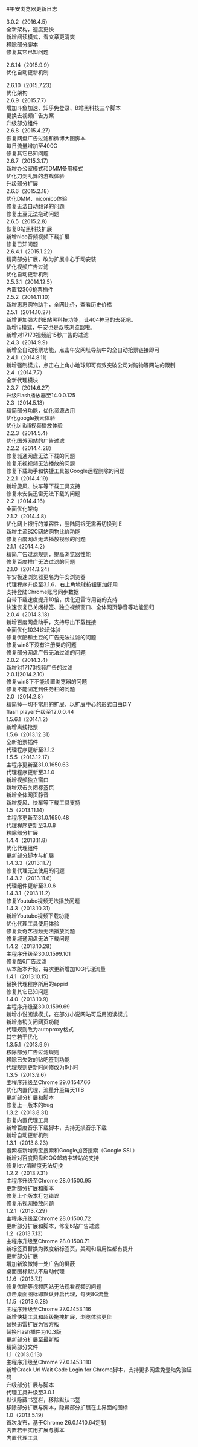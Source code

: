 #午安浏览器更新日志

3.0.2（2016.4.5）<br>
全新架构，速度更快<br>
新增阅读模式，看文章更清爽<br>
移除部分脚本<br>
修复其它已知问题

2.6.14（2015.9.9）<br>
优化自动更新机制<br>

2.6.10（2015.7.23）<br>
优化架构<br>
2.6.9（2015.7.7）<br>
增加斗鱼加速、知乎免登录、B站黑科技三个脚本<br>
更换去视频广告方案<br>
升级部分组件<br>
2.6.8（2015.4.27）<br>
恢复网盘广告过滤和微博大图脚本<br>
每日流量增加至400G<br>
修复其它已知问题<br>
2.6.7（2015.3.17）<br>
新增办公室模式和DMM备用模式<br>
优化刀剑乱舞的游戏体验<br>
升级部分扩展<br>
2.6.6（2015.2.18）<br>
优化DMM、niconico体验<br>
修复无法自动翻译的问题<br>
修复土豆无法拖动问题<br>
2.6.5（2015.2.8）<br>
恢复B站黑科技扩展<br>
新增nico音频视频下载扩展<br>
修复已知问题<br>
2.6.4.1（2015.1.22）<br>
精简部分扩展，改为扩展中心手动安装<br>
优化视频广告过滤<br>
优化自动更新机制<br>
2.5.3.1（2014.12.5）<br>
内置12306抢票插件<br>
2.5.2（2014.11.10）<br>
新增惠惠购物助手，全网比价，查看历史价格<br>
2.5.1（2014.10.27）<br>
新增更加强大的B站黑科技功能，让404神马的去死吧。<br>
新增IE模式，午安也是双核浏览器啦。<br>
新增对17173视频前15秒广告的过滤<br>
2.4.3（2014.9.9）<br>
新增全自动抢票功能，点击午安网址导航中的全自动抢票链接即可<br>
2.4.1（2014.8.11）<br>
新增强制模式，点击右上角小地球即可有效突破公司对购物等网站的限制<br>
2.4（2014.7.7）<br>
全新代理模块<br>
2.3.7（2014.6.27）<br>
升级Flash播放器至14.0.0.125<br>
2.3（2014.5.13）<br>
精简部分功能，优化资源占用<br>
优化google搜索体验<br>
优化bilibili视频播放体验<br>
2.2.3（2014.5.4）<br>
优化国外网站的广告过滤<br>
2.2.2（2014.4.28）<br>
修复城通网盘无法下载的问题<br>
修复乐视视频无法播放的问题<br>
修复下载助手和快捷工具被Google远程删除的问题<br>
2.2.1（2014.4.19）<br>
新增旋风、快车等下载工具支持<br>
修复未安装迅雷无法下载的问题<br>
2.2（2014.4.16）<br>
全面优化架构<br>
2.1.2（2014.4.8）<br>
优化网上银行的兼容性，登陆网银无需再切换到IE<br>
新增主流B2C网站购物比价功能<br>
修复百度网盘无法播放视频的问题<br>
2.1.1（2014.4.2）<br>
精简广告过滤规则，提高浏览器性能<br>
修复百度推广无法过滤的问题<br>
2.1.0（2014.3.24）<br>
午安极速浏览器更名为午安浏览器<br>
代理程序升级至3.1.6，右上角地球按钮更加好用<br>
支持登陆Chrome账号同步数据<br>
自带下载速度提升10倍，优化迅雷专用链的支持<br>
快速恢复已关闭标签、独立视频窗口、全体网页静音等功能回归<br>
2.0.4（2014.3.18）<br>
新增百度网盘助手，支持导出下载链接<br>
全面优化1024论坛体验<br>
修复优酷和土豆的广告无法过滤的问题<br>
修复win8下没有注册类的问题<br>
修复部分网盘广告无法过滤的问题<br>
2.0.2（2014.3.4）<br>
新增对17173视频广告的过滤<br>
2.0.1(2014.2.10)<br>
修复win8下不能设置浏览器的问题<br>
修复不能固定到任务栏的问题<br>
2.0（2014.2.8）<br>
精简掉一切不常用的扩展，以扩展中心的形式自由DIY<br>
flash player升级至12.0.0.44<br>
1.5.6.1（2014.1.2）<br>
新增离线抢票<br>
1.5.6（2013.12.31）<br>
全新抢票插件<br>
代理程序更新至3.1.2<br>
1.5.5（2013.12.17）<br>
主程序更新至31.0.1650.63<br>
代理程序更新至3.1.0<br>
新增视频独立窗口<br>
新增双击关闭标签页<br>
新增全体网页静音<br>
新增旋风、快车等下载工具支持<br>
1.5（2013.11.14）<br>
主程序更新至31.0.1650.48<br>
代理程序更新至3.0.8<br>
移除部分扩展<br>
1.4.4（2013.11.8）<br>
优化代理组件<br>
更新部分脚本与扩展<br>
1.4.3.3（2013.11.7）<br>
修复代理无法使用的问题<br>
1.4.3.2（2013.11.6）<br>
代理组件更新至3.0.6<br>
1.4.3.1（2013.11.2）<br>
修复Youtube视频无法播放问题<br>
1.4.3（2013.10.31）<br>
新增Youtube视频下载功能<br>
优化代理工具使用体验<br>
修复爱奇艺视频无法播放问题<br>
修复城通网盘无法下载问题<br>
1.4.2（2013.10.28）<br>
主程序升级至30.0.1599.101<br>
修复酷6广告过滤<br>
从本版本开始，每次更新增加10G代理流量<br>
1.4.1（2013.10.15）<br>
替换代理程序所用的appid<br>
修复其它已知问题<br>
1.4.0（2013.10.9）<br>
主程序升级至30.0.1599.69<br>
新增小说阅读模式，在部分小说网站可启用阅读模式<br>
新增撤销关闭网页功能<br>
代理规则改为autoproxy格式<br>
其它若干优化<br>
1.3.5.1（2013.9.9）<br>
移除部分广告过滤规则<br>
移除已失效的贴吧签到功能<br>
代理规则更新时间修改为6小时<br>
1.3.5（2013.9.6）<br>
主程序升级至Chrome 29.0.1547.66<br>
优化内置代理，流量升至每天1TB<br>
更新部分扩展和脚本<br>
修复上一版本的bug<br>
1.3.2（2013.8.31）<br>
恢复内置代理工具<br>
新增百度音乐下载脚本，支持无损音乐下载<br>
新增自动更新机制<br>
1.3.1（2013.8.23）<br>
搜索框新增淘宝搜索和Google加密搜索（Google SSL）<br>
新增对百度网盘和QQ邮箱中转站的支持<br>
修复letv清晰度无法切换<br>
1.2.2（2013.7.31）<br>
主程序升级至Chrome 28.0.1500.95<br>
更新部分扩展和脚本<br>
修复上个版本打包错误<br>
修复乐视网播放问题<br>
1.2.1（2013.7.29）<br>
主程序升级至Chrome 28.0.1500.72<br>
更新部分扩展和脚本，修复b站广告过滤<br>
1.2（2013.7.13）<br>
主程序升级至Chrome 28.0.1500.71<br>
新标签页替换为微度新标签页，美观和易用性都有提升<br>
更新部分扩展<br>
增加新浪微博一处广告的屏蔽<br>
桌面图标默认不启动代理<br>
1.1.6（2013.7.1）<br>
修复优酷等视频网站无法观看视频的问题<br>
双击桌面图标即默认开启代理，每天8G流量<br>
1.1.5（2013.6.28）<br>
主程序升级至Chrome 27.0.1453.116<br>
新增快捷工具和超级拖拽扩展，浏览体验更佳<br>
替换迅雷扩展为官方版<br>
替换Flash插件为10.3版<br>
更新部分扩展至最新版<br>
精简部分文件<br>
1.1（2013.6.13）<br>
主程序升级至Chrome 27.0.1453.110<br>
新增Crack Url Wait Code Login for Chrome脚本，支持更多网盘免登陆免验证码<br>
升级部分扩展与脚本<br>
代理工具升级至3.0.1<br>
默认隐藏书签栏，移除默认书签<br>
移除部分扩展与脚本，隐藏部分扩展在主界面的图标<br>
1.0（2013.5.19）<br>
首次发布，基于Chrome 26.0.1410.64定制<br>
内置若干实用扩展与脚本<br>
内置代理工具</p>

